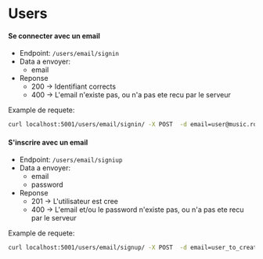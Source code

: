 # Users

#### Se connecter avec un email

* Endpoint: `/users/email/signin`
* Data a envoyer:
    * email
* Reponse
    * 200 -> Identifiant corrects
    * 400 -> L'email n'existe pas, ou n'a pas ete recu par le serveur

Example de requete:

```bash
curl localhost:5001/users/email/signin/ -X POST  -d email=user@music.room
```

#### S'inscrire avec un email

* Endpoint: `/users/email/signiup`
* Data a envoyer:
    * email
    * password
* Reponse
    * 201 -> L'utilisateur est cree
    * 400 -> L'email et/ou le password n'existe pas, ou n'a pas ete recu par le serveur

Example de requete:

```bash
curl localhost:5001/users/email/signup/ -X POST  -d email=user_to_create@music.room -d password=123
```
